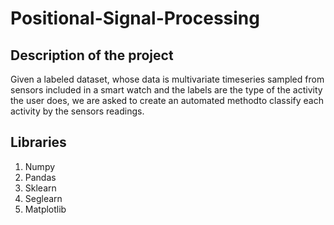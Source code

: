 # Positional-Signal-Processing

## Description of the project
Given a labeled dataset, whose data is multivariate timeseries sampled from sensors included in a smart watch and the labels are the type of the activity the user does, we are asked to create an automated methodto classify each activity by the sensors readings.

## Libraries
1. Numpy
2. Pandas
3. Sklearn
4. Seglearn
5. Matplotlib
